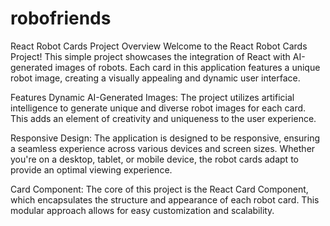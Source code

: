 # robofriends

React Robot Cards Project
Overview
Welcome to the React Robot Cards Project! This simple project showcases the integration of React with AI-generated images of robots. Each card in this application features a unique robot image, creating a visually appealing and dynamic user interface.

Features
Dynamic AI-Generated Images: The project utilizes artificial intelligence to generate unique and diverse robot images for each card. This adds an element of creativity and uniqueness to the user experience.

Responsive Design: The application is designed to be responsive, ensuring a seamless experience across various devices and screen sizes. Whether you're on a desktop, tablet, or mobile device, the robot cards adapt to provide an optimal viewing experience.

Card Component: The core of this project is the React Card Component, which encapsulates the structure and appearance of each robot card. This modular approach allows for easy customization and scalability.
